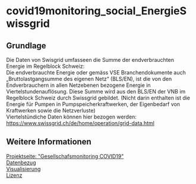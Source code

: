# covid19monitoring_social_EnergieSwissgrid

## Grundlage 
Die Daten von Swisgrid umfasseen die Summe der endverbrauchten Energie im Regelblock Schweiz: <br>
Die endverbrauchte Energie oder gemäss VSE Branchendokumente auch „Bruttolastgangsumme des eigenen Netz“ (BLS/EN), ist die von den Endverbrauchern in allen Netzebenen bezogene Energie in Viertelstundenauflösung.  Diese Summe wird aus den BLS/EN der VNB im Regelblock Schweiz durch Swissgrid gebildet. (Nicht darin enthalten ist die Energie für Pumpen in Pumpspeicherkraftwerken, der Eigenbedarf von Kraftwerken sowie die Netzverluste) <br>
Viertelstündiche Daten können hier bezogen werden: https://www.swissgrid.ch/de/home/operation/grid-data.html

##  Weitere Informationen
[Projektseite: "Gesellschafsmonitoring COVID19"](https://github.com/statistikZH/covid19monitoring) <br>
[Datenbezug](https://www.web.statistik.zh.ch/covid19_indikatoren_uebersicht/#/) <br>
[Visualisierung](https://www.web.statistik.zh.ch/cms_vis/covid19_indikatoren/) <br>
[Lizenz](https://github.com/openZH/covid_19/blob/master/LICENSE)
